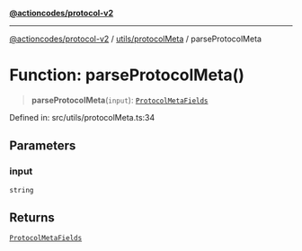[**@actioncodes/protocol-v2**](../../../README.md)

***

[@actioncodes/protocol-v2](../../../modules.md) / [utils/protocolMeta](../README.md) / parseProtocolMeta

# Function: parseProtocolMeta()

> **parseProtocolMeta**(`input`): [`ProtocolMetaFields`](../interfaces/ProtocolMetaFields.md)

Defined in: src/utils/protocolMeta.ts:34

## Parameters

### input

`string`

## Returns

[`ProtocolMetaFields`](../interfaces/ProtocolMetaFields.md)
